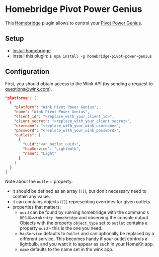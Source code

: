 # Homebridge Pivot Power Genius

This [Homebridge](https://github.com/nfarina/homebridge) plugin allows to control your [Pivot Power Genius](https://www.amazon.com/Quirky-PPVG-WH01-Pivot-Power-Genius/dp/B00GN92MC6/ref=sr_1_1?ie=UTF8&qid=1477958522&sr=8-1&keywords=quirky+pivot+power+genius).

## Setup
- [Install homebridge](https://github.com/nfarina/homebridge#installation)
- Install this plugin: `$ npm install -g homebridge-pivot-power-genius`

## Configuration

First, you should obtain access to the Wink API (by sending a request to questions@wink.com).

```json
"platforms": [
  {
    "platform": "Wink Pivot Power Genius",
    "name": "Wink Pivot Power Genius",
    "client_id": "<replace_with_your_client_id>",
    "client_secret": "<replace_with_your_client_secret>",
    "username": "<replace_with_your_wink_username>",
    "password": "<replace_with_your_wink_password>",
    "outlets": [
      {
        "uuid":"<an_outlet_uuid>",
        "hapService": "Lightbulb",
        "name": "Light"
      }
    ]
  }
]
```

Note about the `outlets` property:
- it should be defined as an array (`[]`), but don't necessary need to contain any value.
- it can contains objects (`{}`) representing overrides for given outlets.
- properties that matters:
  - `uuid` can be found by running homebridge with the command `$ DEBUG=wink:http homebridge` and observing the console output. Objects with the property `object_type` set to `outlet` contains a property `uuid` - this is the one you need.
  - `hapService` defaults to `Outlet` and can optionally be replaced by a different service. This becomes handy if your outlet controls a lightbulb, and you want it to appear as such in your HomeKit app.
  - `name` defaults to the name set in the wink app.
